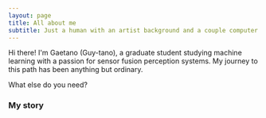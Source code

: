 ```yaml
---
layout: page
title: All about me
subtitle: Just a human with an artist background and a couple computer science degrees
---
```


Hi there! I'm Gaetano (Guy-tano), a graduate student studying machine learning with a passion for sensor fusion perception systems. My journey to this path has been anything but ordinary. 

What else do you need?

### My story